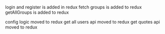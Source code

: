 login and register is added in redux
fetch groups is added to redux
getAllGroups is added to redux

<!-- need some testing for below changes -->

config logic moved to redux
get all users api moved to redux
get quotes api moved to redux
